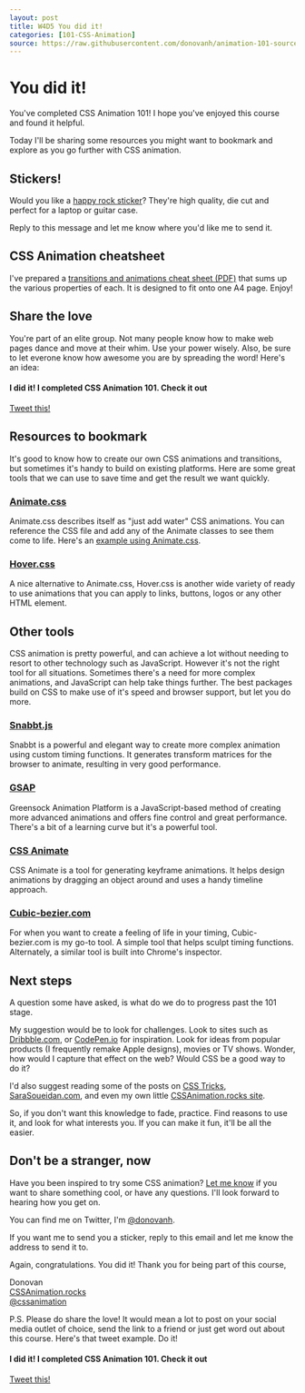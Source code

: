 ```yaml
---
layout: post
title: W4D5 You did it!
categories: [101-CSS-Animation]
source: https://raw.githubusercontent.com/donovanh/animation-101-source/master/src/_posts/2015-03-01-101W4D5.md
---
```


# You did it!

You've completed CSS Animation 101! I hope you've enjoyed this course and found it helpful.

Today I'll be sharing some resources you might want to bookmark and explore as you go further with CSS animation.

## Stickers!

Would you like a [happy rock sticker](https://cssanimation.rocks/assets/images/rocky.svg)? They're high quality, die cut and perfect for a laptop or guitar case. 

Reply to this message and let me know where you'd like me to send it.

## CSS Animation cheatsheet

I've prepared a [transitions and animations cheat sheet (PDF)](https://cssanimation.rocks/cheatsheets/transitions_animations.pdf) that sums up the various properties of each.  It is designed to fit onto one A4 page. Enjoy!

## Share the love

You're part of an elite group. Not many people know how to make web pages dance and move at their whim. Use your power wisely. Also, be sure to let everone know how awesome you are by spreading the word! Here's an idea:

<div class="callout">
  <h4>I did it! I completed CSS Animation 101. Check it out</h4>
  <p><a href="https://twitter.com/intent/tweet/?text=I%20completed%20CSS%20Animation%20101%20with%20%40cssanimation!%20Use%20code%20%22friend%22%20to%20save%2020%25&url=https%3A%2F%2Fcssanimation.rocks%2Fcourses%2Fanimation-101%2F">Tweet this!</a></p>
</div>

## Resources to bookmark

It's good to know how to create our own CSS animations and transitions, but sometimes it's handy to build on existing platforms. Here are some great tools that we can use to save time and get the result we want quickly.

### [Animate.css](http://daneden.github.io/animate.css/)

Animate.css describes itself as "just add water" CSS animations. You can reference the CSS file and add any of the Animate classes to see them come to life. Here's an [example using Animate.css](http://codepen.io/donovanh/pen/xbvOQK).

### [Hover.css](http://ianlunn.github.io/Hover/)

A nice alternative to Animate.css, Hover.css is another wide variety of ready to use animations that you can apply to links, buttons, logos or any other HTML element.  

## Other tools

CSS animation is pretty powerful, and can achieve a lot without needing to resort to other technology such as JavaScript. However it's not the right tool for all situations. Sometimes there's a need for more complex animations, and JavaScript can help take things further. The best packages build on CSS to make use of it's speed and browser support, but let you do more.

### [Snabbt.js](http://daniel-lundin.github.io/snabbt.js/)

Snabbt is a powerful and elegant way to create more complex animation using custom timing functions. It generates transform matrices for the browser to animate, resulting in very good performance. 

### [GSAP](http://greensock.com/gsap)

Greensock Animation Platform is a JavaScript-based method of creating more advanced animations and offers fine control and great performance. There's a bit of a learning curve but it's a powerful tool.

### [CSS Animate](http://cssanimate.com/)

CSS Animate is a tool for generating keyframe animations. It helps design animations by dragging an object around and uses a handy timeline approach.

### [Cubic-bezier.com](http://cubic-bezier.com)

For when you want to create a feeling of life in your timing, Cubic-bezier.com is my go-to tool. A simple tool that helps sculpt timing functions. Alternately, a similar tool is built into Chrome's inspector.

## Next steps

A question some have asked, is what do we do to progress past the 101 stage.

My suggestion would be to look for challenges. Look to sites such as [Dribbble.com](http://dribbble.com), or [CodePen.io](http://codepen.io) for inspiration. Look for ideas from popular products (I frequently remake Apple designs), movies or TV shows. Wonder, how would I capture that effect on the web? Would CSS be a good way to do it?

I'd also suggest reading some of the posts on [CSS Tricks](https://css-tricks.com/), [SaraSoueidan.com](http://sarasoueidan.com/articles/index.html), and even my own little [CSSAnimation.rocks site](https://cssanimation.rocks). 

So, if you don't want this knowledge to fade, practice. Find reasons to use it, and look for what interests you. If you can make it fun, it'll be all the easier.

## Don't be a stranger, now

Have you been inspired to try some CSS animation? [Let me know](mailto:hello@cssanimation.rocks) if you want to share something cool, or have any questions. I'll look forward to hearing how you get on.

You can find me on Twitter, I'm [@donovanh](https://twitter.com/donovanh). 

If you want me to send you a sticker, reply to this email and let me know the address to send it to.

Again, congratulations. You did it! Thank you for being part of this course,

<p>Donovan<br>
<a href="https://cssanimation.rocks">CSSAnimation.rocks</a><br>
<a href="https://twitter.com/cssanimation">@cssanimation</a></p>

P.S. Please do share the love! It would mean a lot to post on your social media outlet of choice, send the link to a friend or just get word out about this course. Here's that tweet example. Do it!

<div class="callout">
  <h4>I did it! I completed CSS Animation 101. Check it out</h4>
  <p><a href="https://twitter.com/intent/tweet/?text=I%20completed%20CSS%20Animation%20101%20with%20%40cssanimation!%20Use%20code%20%22friend%22%20to%20save%2020%25&url=https%3A%2F%2Fcssanimation.rocks%2Fcourses%2Fanimation-101%2F">Tweet this!</a></p>
</div>




